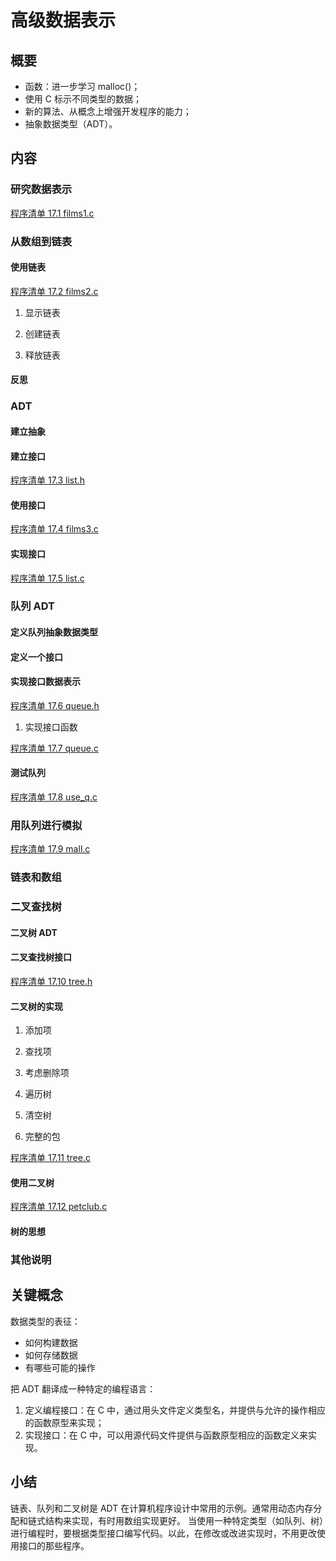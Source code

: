 # 高级数据表示

## 概要

- 函数：进一步学习 malloc()；
- 使用 C 标示不同类型的数据；
- 新的算法、从概念上增强开发程序的能力；
- 抽象数据类型（ADT）。

## 内容

### 研究数据表示

[程序清单 17.1 films1.c ](../source_code/Chapter_17/films1.c)

### 从数组到链表



#### 使用链表

[程序清单 17.2 films2.c ](../source_code/Chapter_17/films2.c)

1. 显示链表

2. 创建链表

3. 释放链表

#### 反思

### ADT

#### 建立抽象
#### 建立接口

[程序清单 17.3 list.h ](../source_code/Chapter_17/list.h)

#### 使用接口

[程序清单 17.4 films3.c ](../source_code/Chapter_17/films3.c)

#### 实现接口

[程序清单 17.5 list.c ](../source_code/Chapter_17/list.c)

### 队列 ADT

#### 定义队列抽象数据类型
#### 定义一个接口
#### 实现接口数据表示

[程序清单 17.6 queue.h ](../source_code/Chapter_17/queue.h)

1. 实现接口函数

[程序清单 17.7 queue.c ](../source_code/Chapter_17/queue.c)

#### 测试队列

[程序清单 17.8 use_q.c ](../source_code/Chapter_17/use_q.c)

### 用队列进行模拟

[程序清单 17.9 mall.c ](../source_code/Chapter_17/mall.c)

### 链表和数组

### 二叉查找树

#### 二叉树 ADT
#### 二叉查找树接口

[程序清单 17.10 tree.h ](../source_code/Chapter_17/tree.h)

#### 二叉树的实现
1. 添加项

2. 查找项

3. 考虑删除项

4. 遍历树

5. 清空树

6. 完整的包

[程序清单 17.11 tree.c ](../source_code/Chapter_17/tree.c)

#### 使用二叉树

[程序清单 17.12 petclub.c ](../source_code/Chapter_17/petclub.c)

#### 树的思想

### 其他说明

## 关键概念

数据类型的表征：
- 如何构建数据
- 如何存储数据
- 有哪些可能的操作

把 ADT 翻译成一种特定的编程语言：
1. 定义编程接口：在 C 中，通过用头文件定义类型名，并提供与允许的操作相应的函数原型来实现；
2. 实现接口：在 C 中，可以用源代码文件提供与函数原型相应的函数定义来实现。

## 小结

链表、队列和二叉树是 ADT 在计算机程序设计中常用的示例。通常用动态内存分配和链式结构来实现，有时用数组实现更好。
当使用一种特定类型（如队列、树）进行编程时，要根据类型接口编写代码。以此，在修改或改进实现时，不用更改使用接口的那些程序。